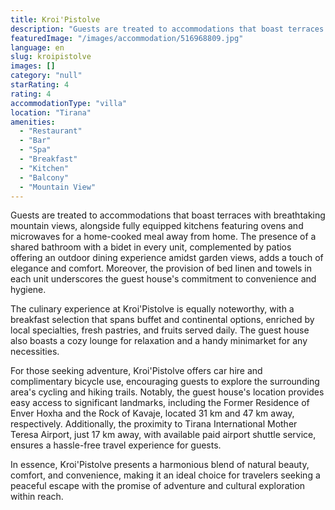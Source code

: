```yaml
---
title: Kroi'Pistolve
description: "Guests are treated to accommodations that boast terraces with breathtaking mountain views, alongside fully equipped kitchens featuring ovens and micro..."
featuredImage: "/images/accommodation/516968809.jpg"
language: en
slug: kroipistolve
images: []
category: "null"
starRating: 4
rating: 4
accommodationType: "villa"
location: "Tirana"
amenities:
  - "Restaurant"
  - "Bar"
  - "Spa"
  - "Breakfast"
  - "Kitchen"
  - "Balcony"
  - "Mountain View"
---
```


Guests are treated to accommodations that boast terraces with breathtaking mountain views, alongside fully equipped kitchens featuring ovens and microwaves for a home-cooked meal away from home. The presence of a shared bathroom with a bidet in every unit, complemented by patios offering an outdoor dining experience amidst garden views, adds a touch of elegance and comfort. Moreover, the provision of bed linen and towels in each unit underscores the guest house's commitment to convenience and hygiene.

The culinary experience at Kroi'Pistolve is equally noteworthy, with a breakfast selection that spans buffet and continental options, enriched by local specialties, fresh pastries, and fruits served daily. The guest house also boasts a cozy lounge for relaxation and a handy minimarket for any necessities.

For those seeking adventure, Kroi'Pistolve offers car hire and complimentary bicycle use, encouraging guests to explore the surrounding area's cycling and hiking trails. Notably, the guest house's location provides easy access to significant landmarks, including the Former Residence of Enver Hoxha and the Rock of Kavaje, located 31 km and 47 km away, respectively. Additionally, the proximity to Tirana International Mother Teresa Airport, just 17 km away, with available paid airport shuttle service, ensures a hassle-free travel experience for guests.

In essence, Kroi'Pistolve presents a harmonious blend of natural beauty, comfort, and convenience, making it an ideal choice for travelers seeking a peaceful escape with the promise of adventure and cultural exploration within reach.

